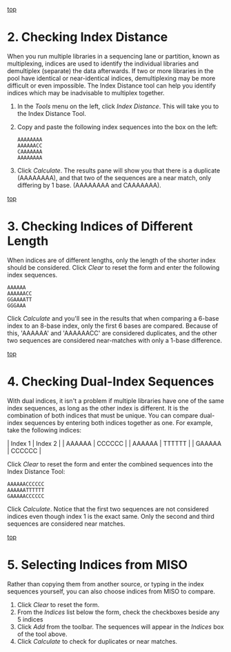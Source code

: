<a name="index-distance-simple" href="#">top</a>

# 2. Checking Index Distance

When you run multiple libraries in a sequencing lane or partition, known as multiplexing,
indices are used to identify the individual libraries and demultiplex (separate) the data
afterwards. If two or more libraries in the pool have identical or near-identical indices,
demultiplexing may be more difficult or even impossible. The Index Distance tool can help
you identify indices which may be inadvisable to multiplex together.

1. In the _Tools_ menu on the left, click _Index Distance_. This will take you to the
   Index Distance Tool.
1. Copy and paste the following index sequences into the box on the left:

   ```
   AAAAAAAA
   AAAAAACC
   CAAAAAAA
   AAAAAAAA
   ```
   
1. Click _Calculate_. The results pane will show you that there is a duplicate (AAAAAAAA),
   and that two of the sequences are a near match, only differing by 1 base. (AAAAAAAA and
   CAAAAAAA).

<a name="index-distance-length" href="#">top</a>

# 3. Checking Indices of Different Length

When indices are of different lengths, only the length of the shorter index should be
considered. Click _Clear_ to reset the form and enter the following index sequences.

```
AAAAAA
AAAAAACC
GGAAAATT
GGGAAA
```

Click _Calculate_ and you'll see in the results that when comparing a 6-base index to an
8-base index, only the first 6 bases are compared. Because of this, 'AAAAAA' and 'AAAAAACC'
are considered duplicates, and the other two sequences are considered near-matches with only
a 1-base difference.

<a name="index-distance-dual" href="#">top</a>

# 4. Checking Dual-Index Sequences

With dual indices, it isn't a problem if multiple libraries have one of the same index
sequences, as long as the other index is different. It is the combination of both indices
that must be unique. You can compare dual-index sequences by entering both indices together
as one. For example, take the following indices:

| Index 1 | Index 2 |
| AAAAAA | CCCCCC |
| AAAAAA | TTTTTT |
| GAAAAA | CCCCCC |

Click _Clear_ to reset the form and enter the combined sequences into the Index Distance
Tool:

```
AAAAAACCCCCC
AAAAAATTTTTT
GAAAAACCCCCC
```

Click _Calculate_. Notice that the first two sequences are not considered indices even
though index 1 is the exact same. Only the second and third sequences are considered near
matches.

<a name="index-distance-miso" href="#">top</a>

# 5. Selecting Indices from MISO

Rather than copying them from another source, or typing in the index sequences yourself,
you can also choose indices from MISO to compare.

1. Click _Clear_ to reset the form.
1. From the _Indices_ list below the form, check the checkboxes beside any 5 indices
1. Click _Add_ from the toolbar. The sequences will appear in the _Indices_ box of the
   tool above.
1. Click _Calculate_ to check for duplicates or near matches.


